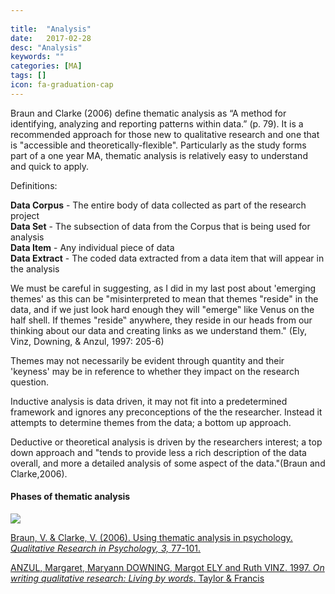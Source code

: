 ```yaml
---
 
title:  "Analysis"
date:   2017-02-28
desc: "Analysis"
keywords: ""
categories: [MA]
tags: []
icon: fa-graduation-cap
---
```

Braun and Clarke (2006) define thematic analysis as “A method for identifying, analyzing and reporting patterns within data.” (p. 79). It is a recommended approach for those new to qualitative research and one that is "accessible and theoretically-flexible". Particularly as the study forms part of a one year MA, thematic analysis is relatively easy to understand and quick to apply.

Definitions:

**Data Corpus** \- The entire body of data collected as part of the research project  
**Data Set** \- The subsection of data from the Corpus that is being used for analysis  
**Data Item** \- Any individual piece of data  
**Data Extract** \- The coded data extracted from a data item that will appear in the analysis

We must be careful in suggesting, as I did in my last post about 'emerging themes' as this can be "misinterpreted to mean that themes "reside" in the data, and if we just look hard enough they will "emerge‟ like Venus on the half shell. If themes "reside‟ anywhere, they reside in our heads from our thinking about our data and creating links as we understand them." (Ely, Vinz, Downing, & Anzul, 1997: 205-6)

Themes may not necessarily be evident through quantity and their 'keyness' may be in reference to whether they impact on the research question.

Inductive analysis is data driven, it may not fit into a predetermined framework and ignores any preconceptions of the the researcher. Instead it attempts to determine themes from the data; a bottom up approach.

Deductive or theoretical analysis is driven by the researchers interest; a top down approach and "tends to provide less a rich description of the data overall, and more a detailed analysis of some aspect of the data."(Braun and Clarke,2006).

#### Phases of thematic analysis

[![](https://www.researchgate.net/profile/Eliana_Gallardo_Echenique/publication/275952540/figure/fig1/AS:294476196139009@1447220004396/Figure-1-Phases-of-Thematic-Analysis-Adapted-from-Braun-Clarke-2006-p-87.png)](https://www.researchgate.net/profile/Eliana_Gallardo_Echenique/publication/275952540/figure/fig1/AS:294476196139009@1447220004396/Figure-1-Phases-of-Thematic-Analysis-Adapted-from-Braun-Clarke-2006-p-87.png)

[Braun, V. & Clarke, V. (2006). Using thematic analysis in psychology. _Qualitative Research in Psychology, 3,_ 77-101.](http://www.tandfonline.com/doi/abs/10.1191/1478088706qp063oa)

[ANZUL, Margaret, Maryann DOWNING, Margot ELY and Ruth VINZ. 1997. _On writing qualitative research: Living by words_. Taylor & Francis](https://books.google.co.uk/books/about/On_Writing_Qualitative_Research.html?id=rB741DNjVa8C)
